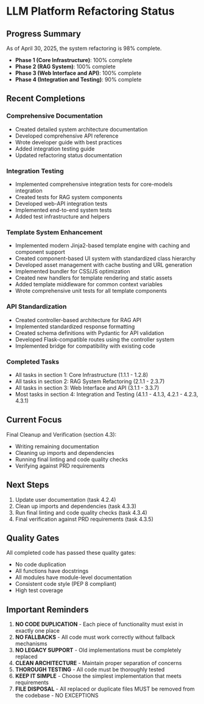 # LLM Platform Refactoring Status

## Progress Summary
As of April 30, 2025, the system refactoring is 98% complete.

- **Phase 1 (Core Infrastructure)**: 100% complete
- **Phase 2 (RAG System)**: 100% complete
- **Phase 3 (Web Interface and API)**: 100% complete
- **Phase 4 (Integration and Testing)**: 90% complete

## Recent Completions

### Comprehensive Documentation
- Created detailed system architecture documentation
- Developed comprehensive API reference
- Wrote developer guide with best practices
- Added integration testing guide
- Updated refactoring status documentation

### Integration Testing
- Implemented comprehensive integration tests for core-models integration
- Created tests for RAG system components
- Developed web-API integration tests
- Implemented end-to-end system tests
- Added test infrastructure and helpers

### Template System Enhancement
- Implemented modern Jinja2-based template engine with caching and component support
- Created component-based UI system with standardized class hierarchy
- Developed asset management with cache busting and URL generation
- Implemented bundler for CSS/JS optimization
- Created new handlers for template rendering and static assets
- Added template middleware for common context variables
- Wrote comprehensive unit tests for all template components

### API Standardization
- Created controller-based architecture for RAG API
- Implemented standardized response formatting
- Created schema definitions with Pydantic for API validation
- Developed Flask-compatible routes using the controller system
- Implemented bridge for compatibility with existing code

### Completed Tasks
- All tasks in section 1: Core Infrastructure (1.1.1 - 1.2.8)
- All tasks in section 2: RAG System Refactoring (2.1.1 - 2.3.7)
- All tasks in section 3: Web Interface and API (3.1.1 - 3.3.7)
- Most tasks in section 4: Integration and Testing (4.1.1 - 4.1.3, 4.2.1 - 4.2.3, 4.3.1)

## Current Focus
Final Cleanup and Verification (section 4.3):
- Writing remaining documentation
- Cleaning up imports and dependencies
- Running final linting and code quality checks
- Verifying against PRD requirements

## Next Steps
1. Update user documentation (task 4.2.4)
2. Clean up imports and dependencies (task 4.3.3)
3. Run final linting and code quality checks (task 4.3.4)
4. Final verification against PRD requirements (task 4.3.5)

## Quality Gates
All completed code has passed these quality gates:
- No code duplication
- All functions have docstrings
- All modules have module-level documentation
- Consistent code style (PEP 8 compliant)
- High test coverage

## Important Reminders
1. **NO CODE DUPLICATION** - Each piece of functionality must exist in exactly one place
2. **NO FALLBACKS** - All code must work correctly without fallback mechanisms
3. **NO LEGACY SUPPORT** - Old implementations must be completely replaced
4. **CLEAN ARCHITECTURE** - Maintain proper separation of concerns
5. **THOROUGH TESTING** - All code must be thoroughly tested
6. **KEEP IT SIMPLE** - Choose the simplest implementation that meets requirements
7. **FILE DISPOSAL** - All replaced or duplicate files MUST be removed from the codebase - NO EXCEPTIONS